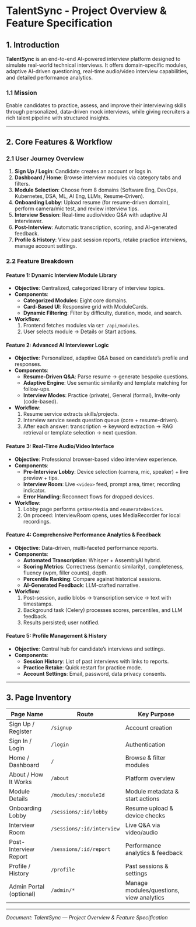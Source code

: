 # TalentSync - Project Overview & Feature Specification

## 1. Introduction
**TalentSync** is an end-to-end AI-powered interview platform designed to simulate real-world technical interviews. It offers domain-specific modules, adaptive AI-driven questioning, real-time audio/video interview capabilities, and detailed performance analytics.

### 1.1 Mission
Enable candidates to practice, assess, and improve their interviewing skills through personalized, data-driven mock interviews, while giving recruiters a rich talent pipeline with structured insights.

---

## 2. Core Features & Workflow

### 2.1 User Journey Overview
1. **Sign Up / Login**: Candidate creates an account or logs in.  
2. **Dashboard / Home**: Browse interview modules via category tabs and filters.  
3. **Module Selection**: Choose from 8 domains (Software Eng, DevOps, Kubernetes, DSA, ML, AI Eng, LLMs, Resume-Driven).  
4. **Onboarding Lobby**: Upload resume (for resume-driven domain), perform camera/mic test, and review interview tips.  
5. **Interview Session**: Real-time audio/video Q&A with adaptive AI interviewer.  
6. **Post-Interview**: Automatic transcription, scoring, and AI-generated feedback.  
7. **Profile & History**: View past session reports, retake practice interviews, manage account settings.

### 2.2 Feature Breakdown

#### Feature 1: Dynamic Interview Module Library
- **Objective**: Centralized, categorized library of interview topics.  
- **Components**:  
  - **Categorized Modules**: Eight core domains.  
  - **Card-Based UI**: Responsive grid with ModuleCards.  
  - **Dynamic Filtering**: Filter by difficulty, duration, mode, and search.  
- **Workflow**:  
  1. Frontend fetches modules via `GET /api/modules`.  
  2. User selects module → Details or Start actions.

#### Feature 2: Advanced AI Interviewer Logic
- **Objective**: Personalized, adaptive Q&A based on candidate’s profile and responses.  
- **Components**:  
  - **Resume-Driven Q&A**: Parse resume → generate bespoke questions.  
  - **Adaptive Engine**: Use semantic similarity and template matching for follow-ups.  
  - **Interview Modes**: Practice (private), General (formal), Invite-only (code-based).  
- **Workflow**:  
  1. Resume service extracts skills/projects.  
  2. Interview service seeds question queue (core + resume-driven).  
  3. After each answer: transcription → keyword extraction → RAG retrieval or template selection → next question.

#### Feature 3: Real-Time Audio/Video Interface
- **Objective**: Professional browser-based video interview experience.  
- **Components**:  
  - **Pre-Interview Lobby**: Device selection (camera, mic, speaker) + live preview + tips.  
  - **Interview Room**: Live `<video>` feed, prompt area, timer, recording indicator.  
  - **Error Handling**: Reconnect flows for dropped devices.  
- **Workflow**:  
  1. Lobby page performs `getUserMedia` and `enumerateDevices`.  
  2. On proceed: InterviewRoom opens, uses MediaRecorder for local recordings.

#### Feature 4: Comprehensive Performance Analytics & Feedback
- **Objective**: Data-driven, multi-faceted performance reports.  
- **Components**:  
  - **Automated Transcription**: Whisper + AssemblyAI hybrid.  
  - **Scoring Metrics**: Correctness (semantic similarity), completeness, fluency (wpm, filler counts), depth.  
  - **Percentile Ranking**: Compare against historical sessions.  
  - **AI-Generated Feedback**: LLM-crafted narrative.  
- **Workflow**:  
  1. Post-session, audio blobs → transcription service → text with timestamps.  
  2. Background task (Celery) processes scores, percentiles, and LLM feedback.  
  3. Results persisted; user notified.

#### Feature 5: Profile Management & History
- **Objective**: Central hub for candidate’s interviews and settings.  
- **Components**:  
  - **Session History**: List of past interviews with links to reports.  
  - **Practice Retake**: Quick restart for practice mode.  
  - **Account Settings**: Email, password, data privacy consents.  

---

## 3. Page Inventory

| Page Name                  | Route                         | Key Purpose                                |
|----------------------------|-------------------------------|--------------------------------------------|
| Sign Up / Register         | `/signup`                     | Account creation                           |
| Sign In / Login            | `/login`                      | Authentication                             |
| Home / Dashboard           | `/`                           | Browse & filter modules                    |
| About / How It Works       | `/about`                      | Platform overview                          |
| Module Details             | `/modules/:moduleId`          | Module metadata & start actions            |
| Onboarding Lobby           | `/sessions/:id/lobby`         | Resume upload & device checks              |
| Interview Room             | `/sessions/:id/interview`     | Live Q&A via video/audio                   |
| Post-Interview Report      | `/sessions/:id/report`        | Performance analytics & feedback           |
| Profile / History          | `/profile`                    | Past sessions & settings                   |
| Admin Portal (optional)    | `/admin/*`                    | Manage modules/questions, view analytics   |

---

*Document: TalentSync — Project Overview & Feature Specification*


